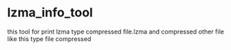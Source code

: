 # lzma_info_tool
this tool for print lzma type compressed file.lzma and compressed other file like this type file compressed 

